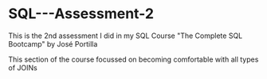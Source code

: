 # SQL---Assessment-2
This is the 2nd assessment I did in my SQL Course "The Complete SQL Bootcamp" by José Portilla

This section of the course focussed on becoming comfortable with all types of JOINs
